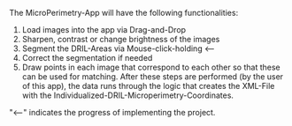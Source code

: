 The MicroPerimetry-App will have the following functionalities: 
1. Load images into the app via Drag-and-Drop
2. Sharpen, contrast or change brightness of the images
3. Segment the DRIL-Areas via Mouse-click-holding <--
4. Correct the segmentation if needed
5. Draw points in each image that correspond to each other so that these can be used for matching.
After these steps are performed (by the user of this app), the data runs through the logic that creates the XML-File with the Individualized-DRIL-Microperimetry-Coordinates.

"<--" indicates the progress of implementing the project. 
